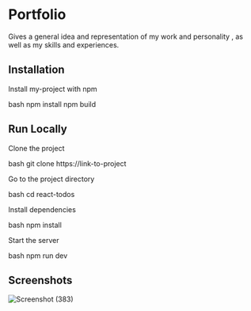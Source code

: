 
# Portfolio 

Gives a general idea and representation of my work and personality , as well as my skills and experiences.
## Installation

Install my-project with npm

bash
  npm install
  npm build

    
## Run Locally

Clone the project

bash
  git clone https://link-to-project


Go to the project directory

bash
  cd react-todos


Install dependencies

bash
  npm install


Start the server

bash
  npm run dev



## Screenshots



![Screenshot (383)](https://github.com/demondragon07/Personal-Portfolio/assets/127862678/ac11456a-e066-4413-82f1-15067bab8308)
